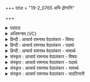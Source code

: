 +++
title = "19-2_0765 अभि द्रोणानि"

+++
<details><summary>पदपाठः</summary>

अ꣣भि꣢। द्रो꣡णा꣢꣯नि। ब꣣भ्र꣡वः꣢। शु꣣क्रा꣢। ऋ꣣त꣡स्य꣢। धा꣡र꣢꣯या। वा꣡ज꣢꣯म्। गो꣡म꣢꣯न्तम्। अ꣡क्षरन्। ७६५।
</details>

<details><summary>अधिमन्त्रम् (VC)</summary>

- पवमानः सोमः
- त्रित आप्त्यः
- गायत्री
- षड्जः
</details>

<details><summary>हिन्दी : आचार्य रामनाथ वेदालंकार - विषयः</summary>

अगले मन्त्र में विद्वान् आचार्य के द्वारा दिये जाते हुए ज्ञानरसों का वर्णन है।
</details>

<details><summary>हिन्दी : आचार्य रामनाथ वेदालंकार - पदार्थः</summary>

पदार्थान्वयभाषाः -  आचार्य से दिये जाते हुए(बभ्रवः)धारण-पोषण करनेवाले, (शुक्राः)पवित्र और प्रदीप्त ज्ञानरसरूप सोम(ऋतस्य)सत्य की(धारया)धारा के साथ(द्रोणानि)शिष्यों के हृदय-रूप द्रोण-कलशों को(अभि)लक्ष्य करके तीव्रता से बहते हैं और(गोमन्तम्)प्रकाशमय(वाजम्)आत्मबल को(अक्षरन्)स्रवित करते हैं ॥२॥
</details>

<details><summary>हिन्दी : आचार्य रामनाथ वेदालंकार - भावार्थः</summary>

भावार्थभाषाः -  सुयोग्य आचार्य को पाकर विद्यार्थी लोग विद्यावान्,विवेकवान्,सत्यवान्,ज्योतिष्मान्,पवित्रहृदय तथा आत्मबलयुक्त होवें ॥२॥
</details>

<details><summary>संस्कृत : आचार्य रामनाथ वेदालंकार - विषयः</summary>

अथ विदुषाऽऽचार्येण दीयमानान् ज्ञानरसान् वर्णयति।
</details>

<details><summary>संस्कृत : आचार्य रामनाथ वेदालंकार - पदार्थः</summary>

पदार्थान्वयभाषाः -  आचार्येण प्रदीयमानाः(बभ्रवः)धारण-पोषणकर्त्तारः।[डुभृञ् धारणपोषणयोः,जुहोत्यादिः। बिभर्ति इति बभ्रुः। ‘कुर्भ्रश्च उ० १।२२’ इति कुः प्रत्ययः धातोश्च द्वित्वम्।] (शुक्राः)पवित्राः दीप्ताः वा ज्ञानरसरूपाः सोमाः।[शुचिर् पूतीभावे दिवादिः। शोचतिः ज्वलतिकर्मा निघं० १।१६,शोचिष् शब्दस्य दीप्तिनामसु पाठात्(निघं० १।१७)दीप्त्यर्थोऽपि। ऋज्रेन्द्र उ० २।१९ इति रन् प्रत्ययः। शुच्यते पवित्रीभवति,शोचति दीप्यते वा यः स शुक्रः।] (ऋतस्य)सत्यस्य(धारया)प्रवाहसन्तत्या(द्रोणानि)शिष्याणां हृदयरूपान् द्रोणकलशान्(अभि)अभिद्रवन्ति[उपसर्गश्रुतेर्योग्यक्रियाध्याहारः।]किञ्च(गोमन्तम्)प्रकाशवन्तम्(वाजम्)आत्मबलम्(अक्षरन्)स्रावयन्ति ॥२॥
</details>

<details><summary>संस्कृत : आचार्य रामनाथ वेदालंकार - भावार्थः</summary>

भावार्थभाषाः -  सुयोग्यमाचार्यं प्राप्य विद्यार्थिनो विद्यावन्तो विवेकवन्तः सत्यवन्तो ज्योतिष्मन्तः पवित्रहृदया आत्मबलयुक्ताश्च भवेयुः ॥२॥
</details>

<details><summary>संस्कृत : आचार्य रामनाथ वेदालंकार - पादटिप्पनी</summary>

टिप्पणी:   १.ऋ० ९।३३।२
</details>